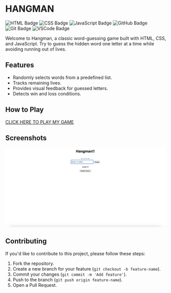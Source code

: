 # HANGMAN

![HTML Badge](https://img.shields.io/badge/HTML-239120?style=for-the-badge&logo=html5&logoColor=white)
![CSS Badge](https://img.shields.io/badge/CSS-239120?&style=for-the-badge&logo=css3&logoColor=white)
![JavaScript Badge](https://img.shields.io/badge/JavaScript-323330?style=for-the-badge&logo=javascript&logoColor=F7DF1E)
![GitHub Badge](https://img.shields.io/badge/GitHub-100000?style=for-the-badge&logo=github&logoColor=white)
![Git Badge](https://img.shields.io/badge/GIT-E44C30?style=for-the-badge&logo=git&logoColor=white)
![VSCode Badge](https://img.shields.io/badge/Made%20for-VSCode-1f425f.svg)

Welcome to Hangman, a classic word-guessing game built with HTML, CSS, and JavaScript. Try to guess the hidden word one letter at a time while avoiding running out of lives.

## Features

- Randomly selects words from a predefined list.
- Tracks remaining lives.
- Provides visual feedback for guessed letters.
- Detects win and loss conditions.

## How to Play

[CLICK HERE TO PLAY MY GAME](https://benmo13000.github.io/HANGMAN/)

## Screenshots

![Game Screenshot](<Screenshot 2023-09-28 at 4.02.22 PM.png>)
## Contributing

If you'd like to contribute to this project, please follow these steps:

1. Fork the repository.
2. Create a new branch for your feature (`git checkout -b feature-name`).
3. Commit your changes (`git commit -m 'Add feature'`).
4. Push to the branch (`git push origin feature-name`).
5. Open a Pull Request.
